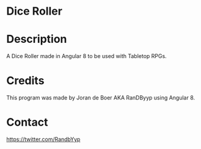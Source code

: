 # Dice Roller

# Description
A Dice Roller made in Angular 8 to be used with Tabletop RPGs.

# Credits
This program was made by Joran de Boer AKA RanDByyp using Angular 8.

# Contact
https://twitter.com/RandbYyp
